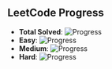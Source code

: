 ## LeetCode Progress

- **Total Solved**: ![Progress](https://progress-bar.dev/1/?scale=500&title=solved&width=200&color=babaca)
- **Easy**: ![Progress](https://progress-bar.dev/1/?scale=200&title=easy&width=200&color=green)
- **Medium**: ![Progress](https://progress-bar.dev/0/?scale=150&title=medium&width=200&color=orange)
- **Hard**: ![Progress](https://progress-bar.dev/0/?scale=50&title=hard&width=200&color=red)
